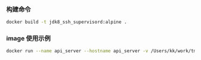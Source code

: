 ### 构建命令
```bash
docker build -t jdk8_ssh_supervisord:alpine .
```

### image 使用示例
```bash
docker run --name api_server --hostname api_server -v /Users/kk/work/tmp/demo/docker_test:/work -v /Users/kk/work/tmp/demo/docker_test/conf.d:/etc/supervisor/conf.d -p 10001:22 -p 9000:9000 -d jdk8_ssh_supervisord:latest

```



